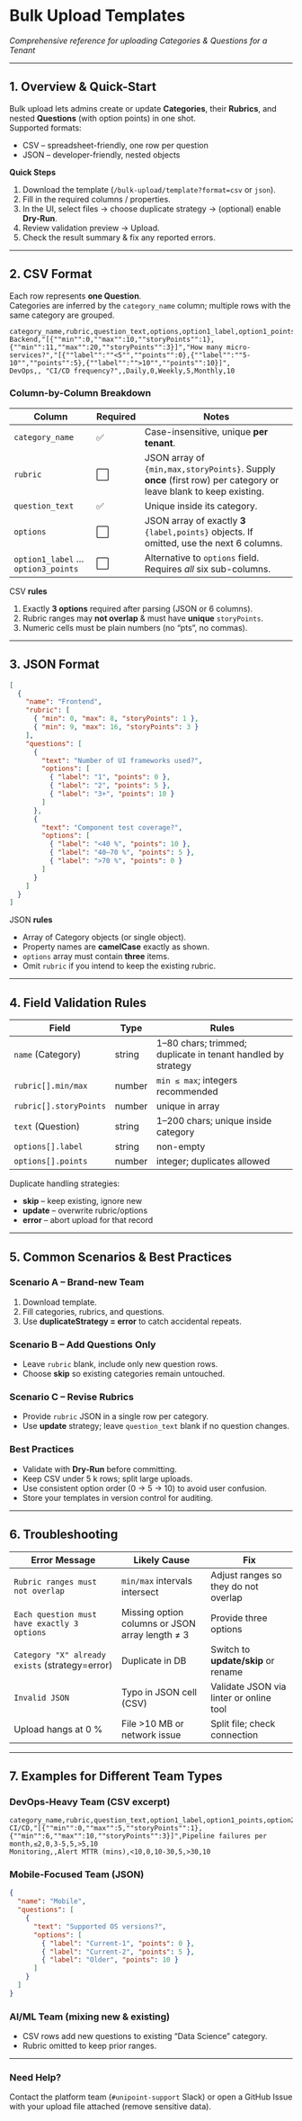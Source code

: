 # Bulk Upload Templates  
_Comprehensive reference for uploading Categories & Questions for a Tenant_

---

## 1. Overview & Quick-Start

Bulk upload lets admins create or update **Categories**, their **Rubrics**, and nested **Questions** (with option points) in one shot.  
Supported formats:

* CSV – spreadsheet-friendly, one row per question  
* JSON – developer-friendly, nested objects  

**Quick Steps**

1. Download the template (`/bulk-upload/template?format=csv` or `json`).  
2. Fill in the required columns / properties.  
3. In the UI, select files → choose duplicate strategy → (optional) enable **Dry-Run**.  
4. Review validation preview → Upload.  
5. Check the result summary & fix any reported errors.

---

## 2. CSV Format

Each row represents **one Question**.  
Categories are inferred by the `category_name` column; multiple rows with the same category are grouped.

```csv
category_name,rubric,question_text,options,option1_label,option1_points,option2_label,option2_points,option3_label,option3_points
Backend,"[{""min"":0,""max"":10,""storyPoints"":1},{""min"":11,""max"":20,""storyPoints"":3}]","How many micro-services?","[{""label"":""<5"",""points"":0},{""label"":""5-10"",""points"":5},{""label"":"">10"",""points"":10}]",
DevOps,, "CI/CD frequency?",,Daily,0,Weekly,5,Monthly,10
```

### Column-by-Column Breakdown

| Column | Required | Notes |
|--------|----------|-------|
| `category_name` | ✅ | Case-insensitive, unique **per tenant**. |
| `rubric` | ⬜ | JSON array of `{min,max,storyPoints}`. Supply **once** (first row) per category or leave blank to keep existing. |
| `question_text` | ✅ | Unique inside its category. |
| `options` | ⬜ | JSON array of exactly **3** `{label,points}` objects. If omitted, use the next 6 columns. |
| `option1_label` … `option3_points` | ⬜ | Alternative to `options` field. Requires *all* six sub-columns. |

CSV **rules**

1. Exactly **3 options** required after parsing (JSON or 6 columns).  
2. Rubric ranges may **not overlap** & must have **unique** `storyPoints`.  
3. Numeric cells must be plain numbers (no “pts”, no commas).

---

## 3. JSON Format

```json
[
  {
    "name": "Frontend",
    "rubric": [
      { "min": 0, "max": 8, "storyPoints": 1 },
      { "min": 9, "max": 16, "storyPoints": 3 }
    ],
    "questions": [
      {
        "text": "Number of UI frameworks used?",
        "options": [
          { "label": "1", "points": 0 },
          { "label": "2", "points": 5 },
          { "label": "3+", "points": 10 }
        ]
      },
      {
        "text": "Component test coverage?",
        "options": [
          { "label": "<40 %", "points": 10 },
          { "label": "40–70 %", "points": 5 },
          { "label": ">70 %", "points": 0 }
        ]
      }
    ]
  }
]
```

JSON **rules**

* Array of Category objects (or single object).  
* Property names are **camelCase** exactly as shown.  
* `options` array must contain **three** items.  
* Omit `rubric` if you intend to keep the existing rubric.

---

## 4. Field Validation Rules

| Field | Type | Rules |
|-------|------|-------|
| `name` (Category) | string | 1–80 chars; trimmed; duplicate in tenant handled by strategy |
| `rubric[].min/max` | number | `min ≤ max`; integers recommended |
| `rubric[].storyPoints` | number | unique in array |
| `text` (Question) | string | 1–200 chars; unique inside category |
| `options[].label` | string | non-empty |
| `options[].points` | number | integer; duplicates allowed |

Duplicate handling strategies:

* **skip** – keep existing, ignore new  
* **update** – overwrite rubric/options  
* **error** – abort upload for that record

---

## 5. Common Scenarios & Best Practices

### Scenario A – Brand-new Team

1. Download template.  
2. Fill categories, rubrics, and questions.  
3. Use **duplicateStrategy = error** to catch accidental repeats.  

### Scenario B – Add Questions Only

* Leave `rubric` blank, include only new question rows.  
* Choose **skip** so existing categories remain untouched.

### Scenario C – Revise Rubrics

* Provide `rubric` JSON in a single row per category.  
* Use **update** strategy; leave `question_text` blank if no question changes.

### Best Practices

* Validate with **Dry-Run** before committing.  
* Keep CSV under 5 k rows; split large uploads.  
* Use consistent option order (0 → 5 → 10) to avoid user confusion.  
* Store your templates in version control for auditing.

---

## 6. Troubleshooting

| Error Message | Likely Cause | Fix |
|---------------|-------------|-----|
| `Rubric ranges must not overlap` | `min/max` intervals intersect | Adjust ranges so they do not overlap |
| `Each question must have exactly 3 options` | Missing option columns or JSON array length ≠ 3 | Provide three options |
| `Category "X" already exists` (strategy=error) | Duplicate in DB | Switch to **update/skip** or rename |
| `Invalid JSON` | Typo in JSON cell (CSV) | Validate JSON via linter or online tool |
| Upload hangs at 0 % | File >10 MB or network issue | Split file; check connection |

---

## 7. Examples for Different Team Types

### DevOps-Heavy Team (CSV excerpt)

```csv
category_name,rubric,question_text,option1_label,option1_points,option2_label,option2_points,option3_label,option3_points
CI/CD,"[{""min"":0,""max"":5,""storyPoints"":1},{""min"":6,""max"":10,""storyPoints"":3}]",Pipeline failures per month,≤2,0,3-5,5,>5,10
Monitoring,,Alert MTTR (mins),<10,0,10-30,5,>30,10
```

### Mobile-Focused Team (JSON)

```json
{
  "name": "Mobile",
  "questions": [
    {
      "text": "Supported OS versions?",
      "options": [
        { "label": "Current-1", "points": 0 },
        { "label": "Current-2", "points": 5 },
        { "label": "Older", "points": 10 }
      ]
    }
  ]
}
```

### AI/ML Team (mixing new & existing)

* CSV rows add new questions to existing “Data Science” category.  
* Rubric omitted to keep prior ranges.

---

### Need Help?

Contact the platform team (`#unipoint-support` Slack) or open a GitHub Issue with your upload file attached (remove sensitive data).

